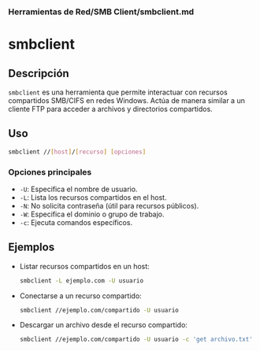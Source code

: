 ### **Herramientas de Red/SMB Client/smbclient.md**

# smbclient

## Descripción

`smbclient` es una herramienta que permite interactuar con recursos compartidos SMB/CIFS en redes Windows. Actúa de manera similar a un cliente FTP para acceder a archivos y directorios compartidos.

## Uso

```bash
smbclient //[host]/[recurso] [opciones]
```

### Opciones principales

- `-U`: Especifica el nombre de usuario.
- `-L`: Lista los recursos compartidos en el host.
- `-N`: No solicita contraseña (útil para recursos públicos).
- `-W`: Especifica el dominio o grupo de trabajo.
- `-c`: Ejecuta comandos específicos.

## Ejemplos

- Listar recursos compartidos en un host:

  ```bash
  smbclient -L ejemplo.com -U usuario
  ```

- Conectarse a un recurso compartido:

  ```bash
  smbclient //ejemplo.com/compartido -U usuario
  ```

- Descargar un archivo desde el recurso compartido:

  ```bash
  smbclient //ejemplo.com/compartido -U usuario -c 'get archivo.txt'
  ```
